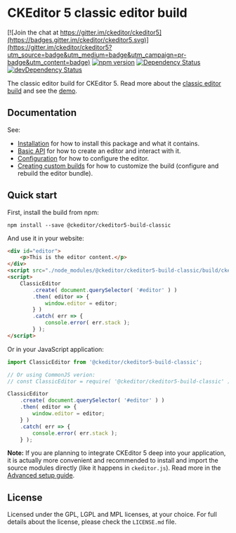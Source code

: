 CKEditor 5 classic editor build
========================================

[![Join the chat at https://gitter.im/ckeditor/ckeditor5](https://badges.gitter.im/ckeditor/ckeditor5.svg)](https://gitter.im/ckeditor/ckeditor5?utm_source=badge&utm_medium=badge&utm_campaign=pr-badge&utm_content=badge)
[![npm version](https://badge.fury.io/js/%40ckeditor%2Fckeditor5-build-classic.svg)](https://www.npmjs.com/package/@ckeditor/ckeditor5-build-classic)
[![Dependency Status](https://david-dm.org/ckeditor/ckeditor5-build-classic/status.svg)](https://david-dm.org/ckeditor/ckeditor5-build-classic)
[![devDependency Status](https://david-dm.org/ckeditor/ckeditor5-build-classic/dev-status.svg)](https://david-dm.org/ckeditor/ckeditor5-build-classic?type=dev)

The classic editor build for CKEditor 5. Read more about the [classic editor build](https://ckeditor5.github.io/docs/nightly/ckeditor5/latest/builds/guides/overview.html#classic-editor) and see the [demo](https://ckeditor5.github.io/docs/nightly/ckeditor5/latest/examples/builds/classic-editor.html).

## Documentation

See:

* [Installation](https://ckeditor5.github.io/docs/nightly/ckeditor5/latest/builds/guides/integration/installation.html) for how to install this package and what it contains.
* [Basic API](https://ckeditor5.github.io/docs/nightly/ckeditor5/latest/builds/guides/integration/basic-api.html) for how to create an editor and interact with it.
* [Configuration](https://ckeditor5.github.io/docs/nightly/ckeditor5/latest/builds/guides/integration/configuration.html) for how to configure the editor.
* [Creating custom builds](https://ckeditor5.github.io/docs/nightly/ckeditor5/latest/builds/guides/development/custom-builds.html) for how to customize the build (configure and rebuild the editor bundle).

## Quick start

First, install the build from npm:

```
npm install --save @ckeditor/ckeditor5-build-classic
```

And use it in your website:

```html
<div id="editor">
	<p>This is the editor content.</p>
</div>
<script src="./node_modules/@ckeditor/ckeditor5-build-classic/build/ckeditor.js"></script>
<script>
	ClassicEditor
		.create( document.querySelector( '#editor' ) )
		.then( editor => {
			window.editor = editor;
		} )
		.catch( err => {
			console.error( err.stack );
		} );
</script>
```

Or in your JavaScript application:

```js
import ClassicEditor from '@ckeditor/ckeditor5-build-classic';

// Or using CommonJS verion:
// const ClassicEditor = require( '@ckeditor/ckeditor5-build-classic' );

ClassicEditor
	.create( document.querySelector( '#editor' ) )
	.then( editor => {
		window.editor = editor;
	} )
	.catch( err => {
		console.error( err.stack );
	} );
```

**Note:** If you are planning to integrate CKEditor 5 deep into your application, it is actually more convenient and recommended to install and import the source modules directly (like it happens in `ckeditor.js`). Read more in the [Advanced setup guide](https://ckeditor5.github.io/docs/nightly/ckeditor5/latest/builds/guides/integration/advanced-setup.html).

## License

Licensed under the GPL, LGPL and MPL licenses, at your choice. For full details about the license, please check the `LICENSE.md` file.
